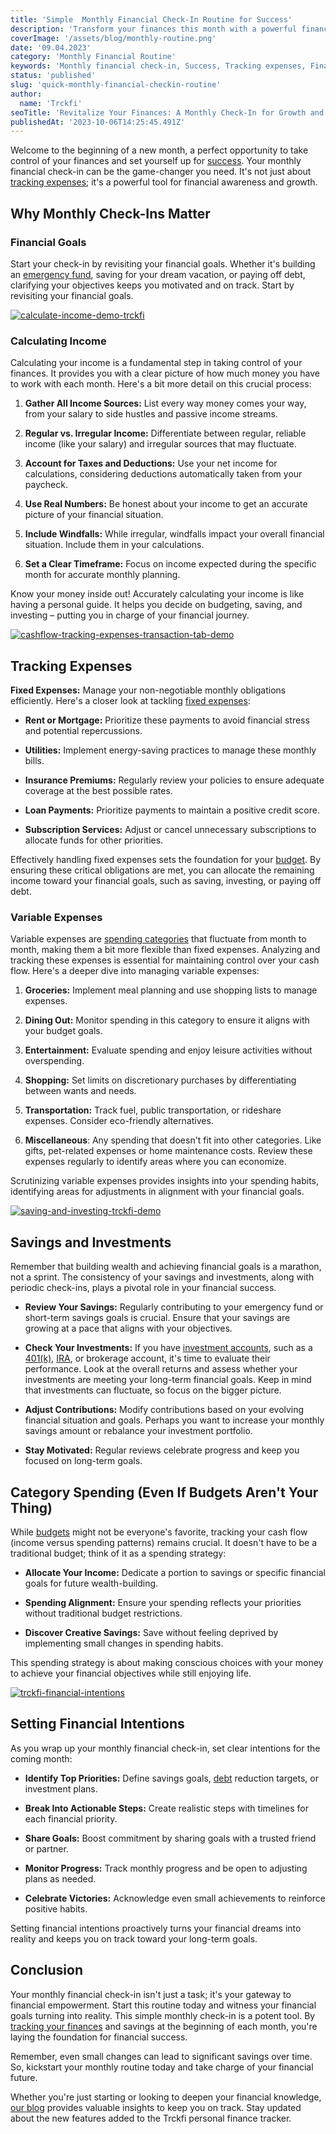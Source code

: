 ```yaml
---
title: 'Simple  Monthly Financial Check-In Routine for Success'
description: 'Transform your finances this month with a powerful financial check-in. It''s not just about tracking expenses; it''s your game-changer for financial awareness and growth.'
coverImage: '/assets/blog/monthly-routine.png'
date: '09.04.2023'
category: 'Monthly Financial Routine'
keywords: 'Monthly financial check-in, Success, Tracking expenses, Financial goals, Calculating income, Fixed expenses, Variable expenses, Monthly Financial Routine, Savings and investments, Category spending,Setting financial intentions'
status: 'published'
slug: 'quick-monthly-financial-checkin-routine'
author:
  name: 'Trckfi'
seoTitle: 'Revitalize Your Finances: A Monthly Check-In for Growth and Awareness'
publishedAt: '2023-10-06T14:25:45.491Z'
---
```


Welcome to the beginning of a new month, a perfect opportunity to take control of your finances and set yourself up for [success](/blog/optimize-financial-tracking-for-success). Your monthly financial check-in can be the game-changer you need. It's not just about [tracking expenses](/blog/tracking-monthly-expenses); it's a powerful tool for financial awareness and growth.

## Why Monthly Check-Ins Matter

### Financial Goals

Start your check-in by revisiting your financial goals. Whether it's building an [emergency fund](/blog/building-an-emergency-fund), saving for your dream vacation, or paying off debt, clarifying your objectives keeps you motivated and on track. Start by revisiting your financial goals.

[![calculate-income-demo-trckfi](/images/home--8--g2Mz.png)](/pricing)

### Calculating Income

Calculating your income is a fundamental step in taking control of your finances. It provides you with a clear picture of how much money you have to work with each month. Here's a bit more detail on this crucial process:

1. **Gather All Income Sources:** List every way money comes your way, from your salary to side hustles and passive income streams.

2. **Regular vs. Irregular Income:** Differentiate between regular, reliable income (like your salary) and irregular sources that may fluctuate.

3. **Account for Taxes and Deductions:** Use your net income for calculations, considering deductions automatically taken from your paycheck.

4. **Use Real Numbers:** Be honest about your income to get an accurate picture of your financial situation.

5. **Include Windfalls:** While irregular, windfalls impact your overall financial situation. Include them in your calculations.

6. **Set a Clear Timeframe:** Focus on income expected during the specific month for accurate monthly planning.

Know your money inside out! Accurately calculating your income is like having a personal guide. It helps you decide on budgeting, saving, and investing – putting you in charge of your financial journey.

[![cashflow-tracking-expenses-transaction-tab-demo](/images/home--11--Y0OT.png)](/pricing)

## Tracking Expenses

**Fixed Expenses:** Manage your non-negotiable monthly obligations efficiently. Here's a closer look at tackling [fixed expenses](/blog/tracking-monthly-expenses):

- **Rent or Mortgage:** Prioritize these payments to avoid financial stress and potential repercussions.

- **Utilities:** Implement energy-saving practices to manage these monthly bills.

- **Insurance Premiums:** Regularly review your policies to ensure adequate coverage at the best possible rates.

- **Loan Payments:** Prioritize payments to maintain a positive credit score.

- **Subscription Services:** Adjust or cancel unnecessary subscriptions to allocate funds for other priorities.

Effectively handling fixed expenses sets the foundation for your [budget](/blog/five-truths-about-personal-finance). By ensuring these critical obligations are met, you can allocate the remaining income toward your financial goals, such as saving, investing, or paying off debt.

### Variable Expenses

Variable expenses are [spending categories](/blog/five-truths-about-personal-finance#realistic-budget) that fluctuate from month to month, making them a bit more flexible than fixed expenses. Analyzing and tracking these expenses is essential for maintaining control over your cash flow. Here's a deeper dive into managing variable expenses:

1. **Groceries:** Implement meal planning and use shopping lists to manage expenses.

2. **Dining Out:** Monitor spending in this category to ensure it aligns with your budget goals.

3. **Entertainment:** Evaluate spending and enjoy leisure activities without overspending.

4. **Shopping:** Set limits on discretionary purchases by differentiating between wants and needs.

5. **Transportation:** Track fuel, public transportation, or rideshare expenses. Consider eco-friendly alternatives.

6. **Miscellaneous**: Any spending that doesn't fit into other categories. Like gifts, pet-related expenses or home maintenance costs. Review these expenses regularly to identify areas where you can economize.

Scrutinizing variable expenses provides insights into your spending habits, identifying areas for adjustments in alignment with your financial goals.

[![saving-and-investing-trckfi-demo](/images/home--13--AxNj.png)](/pricing)

## Savings and Investments

Remember that building wealth and achieving financial goals is a marathon, not a sprint. The consistency of your savings and investments, along with periodic check-ins, plays a pivotal role in your financial success.

- **Review Your Savings:** Regularly contributing to your emergency fund or short-term savings goals is crucial. Ensure that your savings are growing at a pace that aligns with your objectives.

- **Check Your Investments:** If you have [investment accounts](/blog/iras-401ks-retirement-planning), such as a [401(k)](/blog/smart-401k-retirement-guide), [IRA](/blog/types-of-ira-investing), or brokerage account, it's time to evaluate their performance. Look at the overall returns and assess whether your investments are meeting your long-term financial goals. Keep in mind that investments can fluctuate, so focus on the bigger picture.

- **Adjust Contributions:** Modify contributions based on your evolving financial situation and goals. Perhaps you want to increase your monthly savings amount or rebalance your investment portfolio.

- **Stay Motivated:** Regular reviews celebrate progress and keep you focused on long-term goals.

## **Category Spending (Even If Budgets Aren't Your Thing)**

While [budgets](/blog/budgeting-made-easy) might not be everyone's favorite, tracking your cash flow (income versus spending patterns) remains crucial. It doesn't have to be a traditional budget; think of it as a spending strategy:

- **Allocate Your Income:** Dedicate a portion to savings or specific financial goals for future wealth-building.

- **Spending Alignment:** Ensure your spending reflects your priorities without traditional budget restrictions.

- **Discover Creative Savings:** Save without feeling deprived by implementing small changes in spending habits.

This spending strategy is about making conscious choices with your money to achieve your financial objectives while still enjoying life.

[![trckfi-financial-intentions](/images/home--14--Y1Mz.png)](/pricing)

## **Setting Financial Intentions**

As you wrap up your monthly financial check-in, set clear intentions for the coming month:

- **Identify Top Priorities:** Define savings goals, [debt](/blog/five-truths-about-personal-finance#debt) reduction targets, or investment plans.

- **Break Into Actionable Steps:** Create realistic steps with timelines for each financial priority.

- **Share Goals:** Boost commitment by sharing goals with a trusted friend or partner.

- **Monitor Progress:** Track monthly progress and be open to adjusting plans as needed.

- **Celebrate Victories:** Acknowledge even small achievements to reinforce positive habits.

Setting financial intentions proactively turns your financial dreams into reality and keeps you on track toward your long-term goals.

## Conclusion

Your monthly financial check-in isn't just a task; it's your gateway to financial empowerment. Start this routine today and witness your financial goals turning into reality. This simple monthly check-in is a potent tool. By [tracking your finances](/) and savings at the beginning of each month, you're laying the foundation for financial success.

Remember, even small changes can lead to significant savings over time. So, kickstart your monthly routine today and take charge of your financial future.

Whether you're just starting or looking to deepen your financial knowledge, [our blog](/blog) provides valuable insights to keep you on track. Stay updated about the new features added to the Trckfi personal finance tracker.

